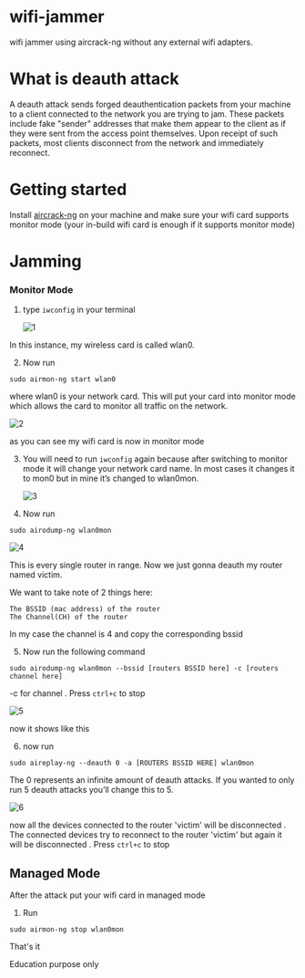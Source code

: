 # wifi-jammer
wifi jammer using aircrack-ng without any external wifi adapters.
# What is deauth attack
A deauth attack sends forged deauthentication packets from your machine to a client connected to the network you are trying to jam. These packets include fake "sender" addresses that make them appear to the client as if they were sent from the access point themselves. Upon receipt of such packets, most clients disconnect from the network and immediately reconnect.
# Getting started 
Install [aircrack-ng](https://github.com/aircrack-ng/aircrack-ng) on your machine and make sure your wifi card supports monitor mode (your in-build wifi card is enough if it supports monitor mode)
# Jamming
### Monitor Mode
1. type `iwconfig` in your terminal

   ![1](https://github.com/mtm-x/wifi-jammer/assets/88881685/8e6b01cb-34cc-4fad-babe-42c7d38db355)

In this instance, my wireless card is called wlan0.

2. Now run 

```
sudo airmon-ng start wlan0
```
where wlan0 is your network card. This will put your card into monitor mode which allows the card to monitor all traffic on the network.


![2](https://github.com/mtm-x/wifi-jammer/assets/88881685/02ea0b7a-0e36-4273-a1af-f2b22535df48)

as you can see my wifi card is now in monitor mode


3. You will need to run `iwconfig` again because after switching to monitor mode it will change your network card name. In most cases it changes it to mon0 but in mine it’s changed to wlan0mon.

   ![3](https://github.com/mtm-x/wifi-jammer/assets/88881685/db4ac485-2cd4-4b18-92d8-ee8afd7a4408)

4. Now run


   
```
sudo airodump-ng wlan0mon
```


![4](https://github.com/mtm-x/wifi-jammer/assets/88881685/77d64c1c-b02f-489d-84f6-c23a376558d9)

This is every single router in range. Now we just gonna deauth my router named victim.

We want to take note of 2 things here:

    The BSSID (mac address) of the router
    The Channel(CH) of the router


In my case the channel is 4 and copy the corresponding bssid 


5. Now run the following command


```
sudo airodump-ng wlan0mon --bssid [routers BSSID here] -c [routers channel here]
```

-c for channel . Press `ctrl+c` to stop

![5](https://github.com/mtm-x/wifi-jammer/assets/88881685/8df5a9ea-d57e-4339-829f-383b5fe1d267)

now it shows like this

6. now run

```
sudo aireplay-ng --deauth 0 -a [ROUTERS BSSID HERE] wlan0mon
```

The 0 represents an infinite amount of deauth attacks. If you wanted to only run 5 deauth attacks you’ll change this to 5.


![6](https://github.com/mtm-x/wifi-jammer/assets/88881685/46124812-fa05-402b-b9c1-0491933547ae)


now all the devices connected to the router 'victim' will be disconnected . The connected devices try to reconnect to the router 'victim' but again it will be disconnected . Press `ctrl+c` to stop


## Managed Mode

After the attack put your wifi card in managed mode 

1. Run

```
sudo airmon-ng stop wlan0mon  
```

That's it 

Education purpose only


   






